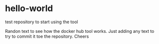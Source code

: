 # hello-world
test repository to start using the tool

Randon text to see how the docker hub tool works. Just adding any text to try to commit it toe the repository.
Cheers
